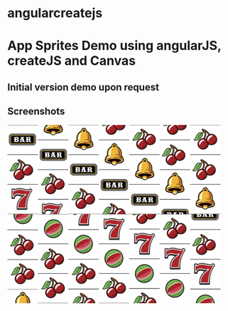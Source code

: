 # angularcreatejs

App Sprites Demo using angularJS, createJS and Canvas
==============

Initial version demo upon request
--------------


## Screenshots
![Spritesheet screenshot](https://raw.githubusercontent.com/agrcrobles/angularcreatejs/master/assets/figures.png "Screenshot of spritesheet")


